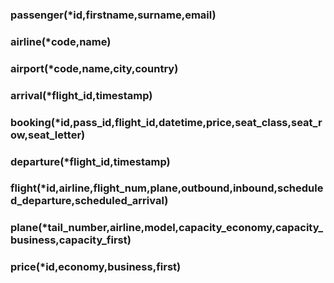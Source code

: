 ### passenger(*id,firstname,surname,email)

### airline(*code,name)

### airport(*code,name,city,country)

### arrival(*flight_id,timestamp)

### booking(*id,pass\_id,flight\_id,datetime,price,seat\_class,seat\_row,seat\_letter)

### departure(*flight\_id,timestamp)

### flight(*id,airline,flight\_num,plane,outbound,inbound,scheduled\_departure,scheduled\_arrival)

### plane(*tail\_number,airline,model,capacity\_economy,capacity\_business,capacity\_first)

### price(*id,economy,business,first)

